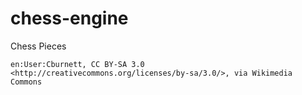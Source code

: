 # chess-engine

Chess Pieces
```
en:User:Cburnett, CC BY-SA 3.0 <http://creativecommons.org/licenses/by-sa/3.0/>, via Wikimedia Commons
```
